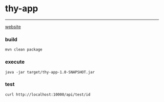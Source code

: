 # thy-app
------------------------------

[website](http://karinpoky.com)

### build
```
mvn clean package
```

### execute
```
java -jar target/thy-app-1.0-SNAPSHOT.jar
```

### test
```
curl http://localhost:10000/api/test/id
```
